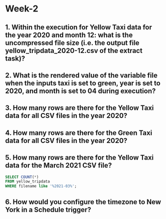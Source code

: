 # Week-2
## 1. Within the execution for Yellow Taxi data for the year 2020 and month 12: what is the uncompressed file size (i.e. the output file yellow_tripdata_2020-12.csv of the extract task)?

## 2. What is the rendered value of the variable file when the inputs taxi is set to green, year is set to 2020, and month is set to 04 during execution?

## 3. How many rows are there for the Yellow Taxi data for all CSV files in the year 2020?

## 4. How many rows are there for the Green Taxi data for all CSV files in the year 2020?

## 5. How many rows are there for the Yellow Taxi data for the March 2021 CSV file?
``` sql
SELECT COUNT(*)
FROM yellow_tripdata
WHERE filename like '%2021-03%';
```

## 6. How would you configure the timezone to New York in a Schedule trigger?

